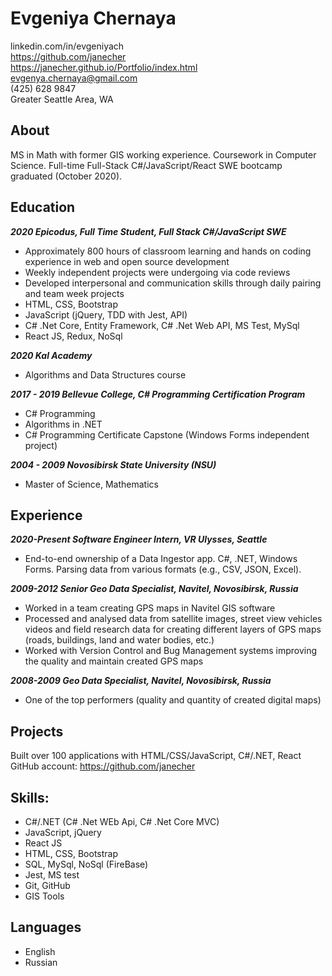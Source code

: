 # Evgeniya Chernaya
linkedin.com/in/evgeniyach \
https://github.com/janecher \
https://janecher.github.io/Portfolio/index.html \
evgenya.chernaya@gmail.com \
(425) 628 9847 \
Greater Seattle Area, WA

## About

MS in Math with former GIS working experience. Coursework in Computer Science.
Full-time Full-Stack C#/JavaScript/React SWE bootcamp graduated (October 2020). 

## Education 

**_2020 Epicodus, Full Time Student, Full Stack C#/JavaScript SWE_**
* Approximately 800 hours of classroom learning and hands on coding experience in web and open source development
* Weekly independent projects were undergoing via code reviews
* Developed interpersonal and communication skills through daily pairing and team week projects 
* HTML, CSS, Bootstrap
* JavaScript (jQuery, TDD with Jest, API)
* C# .Net Core, Entity Framework, C# .Net Web API, MS Test, MySql
* React JS, Redux, NoSql

**_2020 Kal Academy_**
* Algorithms and Data Structures course
 
**_2017 - 2019	Bellevue College, C# Programming Certification Program_**
* C# Programming 
* Algorithms in .NET
* C# Programming Certificate Capstone (Windows Forms independent project)

**_2004 - 2009	Novosibirsk State University (NSU)_**
* Master of Science, Mathematics

## Experience

**_2020-Present	Software Engineer Intern, VR Ulysses, Seattle_**
* End-to-end ownership of a Data Ingestor app. C#, .NET, Windows Forms. Parsing data from various formats (e.g., CSV, JSON, Excel).

**_2009-2012	Senior Geo Data Specialist, Navitel, Novosibirsk, Russia_**
* Worked in a team creating GPS maps in Navitel GIS software
* Processed and analysed data from satellite images, street view vehicles videos and field research data for creating different layers of GPS maps (roads, buildings, land and water bodies, etc.)
* Worked with Version Control and Bug Management systems improving the quality and maintain created GPS maps

**_2008-2009	Geo Data Specialist, Navitel, Novosibirsk, Russia_**
* One of the top performers (quality and quantity of created digital maps)

## Projects

Built over 100 applications with HTML/CSS/JavaScript, C#/.NET, React \
GitHub account: https://github.com/janecher

## Skills:

* C#/.NET	(C# .Net WEb Api, C# .Net Core MVC)
* JavaScript, jQuery	
* React JS
* HTML, CSS, Bootstrap
* SQL, MySql, NoSql (FireBase)
* Jest, MS test
* Git, GitHub
* GIS Tools

## Languages
* English
* Russian
